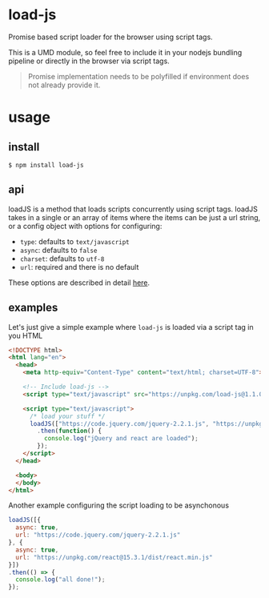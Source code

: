# load-js
Promise based script loader for the browser using script tags.

This is a UMD module, so feel free to include it in your nodejs bundling pipeline or directly in the browser via script tags.

> Promise implementation needs to be polyfilled if environment does not already provide it.

# usage

## install

```
$ npm install load-js
```

## api

loadJS is a method that loads scripts concurrently using script tags. loadJS takes in a single or an array of items where the items can be just a url string, or a config object with options for configuring:

- `type`: defaults to `text/javascript`
- `async`: defaults to `false`
- `charset`: defaults to `utf-8`
- `url`: required and there is no default

These options are described in detail [here](https://developer.mozilla.org/en-US/docs/Web/HTML/Element/script).

## examples

Let's just give a simple example where `load-js` is loaded via a script tag in you HTML

``` html
<!DOCTYPE html>
<html lang="en">
  <head>
    <meta http-equiv="Content-Type" content="text/html; charset=UTF-8">

    <!-- Include load-js -->
    <script type="text/javascript" src="https://unpkg.com/load-js@1.1.0"></script>

    <script type="text/javascript">
      /* load your stuff */
      loadJS(["https://code.jquery.com/jquery-2.2.1.js", "https://unpkg.com/react@15.3.1/dist/react.min.js"])
        .then(function() {
          console.log("jQuery and react are loaded");
        });
    </script>
  </head>

  <body>
  </body>
</html>
```

Another example configuring the script loading to be asynchonous

``` javascript
loadJS([{
  async: true,
  url: "https://code.jquery.com/jquery-2.2.1.js"
}, {
  async: true,
  url: "https://unpkg.com/react@15.3.1/dist/react.min.js"
}])
.then(() => {
  console.log("all done!");
});
```